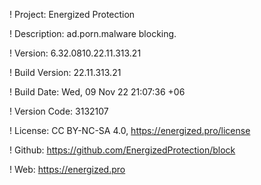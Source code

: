 ! Project: Energized Protection

! Description: ad.porn.malware blocking.

! Version: 6.32.0810.22.11.313.21

! Build Version: 22.11.313.21

! Build Date: Wed, 09 Nov 22 21:07:36 +06

! Version Code: 3132107

! License: CC BY-NC-SA 4.0, https://energized.pro/license

! Github: https://github.com/EnergizedProtection/block

! Web: https://energized.pro

